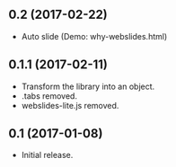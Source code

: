 ## 0.2 (2017-02-22)

- Auto slide (Demo: why-webslides.html)

## 0.1.1 (2017-02-11)

- Transform the library into an object.
- .tabs removed.
- webslides-lite.js removed.

## 0.1 (2017-01-08)

- Initial release.
